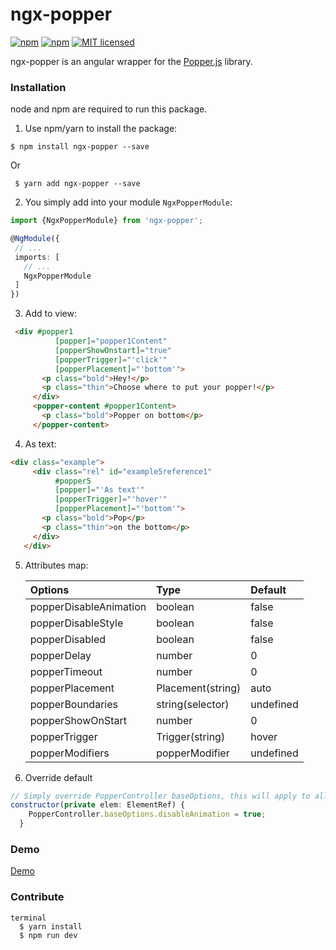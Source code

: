 # ngx-popper  

[![npm](https://img.shields.io/npm/v/ngx-popper.svg?style=flat-square)](https://www.npmjs.com/package/ngx-popper) 
[![npm](https://img.shields.io/npm/dm/ngx-popper.svg?style=flat-square)](https://www.npmjs.com/package/ngx-popper) 
[![MIT licensed](https://img.shields.io/badge/license-MIT-blue.svg?style=flat-square)](https://github.com/MrFrankel/ngx-popper/blob/master/LICENSE)


ngx-popper is an angular wrapper for the [Popper.js](https://popper.js.org/) library.

### Installation

node and npm are required to run this package.

1. Use npm/yarn to install the package:

  ```terminal
  $ npm install ngx-popper --save 
  ```
  
  Or 
  
   ```terminal
    $ yarn add ngx-popper --save 
  ```

2. You simply add into your module `NgxPopperModule`:

  ```typescript
  import {NgxPopperModule} from 'ngx-popper';
  
  @NgModule({
   // ...
   imports: [
     // ...
     NgxPopperModule
   ]
  })
  ```

3. Add to view:

  ```HTML  
   <div #popper1
            [popper]="popper1Content"
            [popperShowOnstart]="true"
            [popperTrigger]="'click'"
            [popperPlacement]="'bottom'">
         <p class="bold">Hey!</p>
         <p class="thin">Choose where to put your popper!</p>         
       </div>
       <popper-content #popper1Content>
         <p class="bold">Popper on bottom</p>
       </popper-content>
  ```

4. As text:
 ```HTML
<div class="example">
      <div class="rel" id="example5reference1"
           #popper5
           [popper]="'As text'"
           [popperTrigger]="'hover'"
           [popperPlacement]="'bottom'">
        <p class="bold">Pop</p>
        <p class="thin">on the bottom</p>
      </div>
    </div>
 ```
 
5. Attributes map:  
  
    | Options                  | Type             | Default  |
    |:-------------------      |:---------------- |:-------- |
    | popperDisableAnimation   | boolean          | false    |
    | popperDisableStyle       | boolean          | false    |
    | popperDisabled           | boolean          | false    |
    | popperDelay              | number           | 0        |
    | popperTimeout            | number           | 0        |
    | popperPlacement          | Placement(string)| auto     |
    | popperBoundaries         | string(selector) | undefined|  
    | popperShowOnStart        | number           | 0        |                         
    | popperTrigger            | Trigger(string)  | hover    |
    | popperModifiers          | popperModifier   | undefined|
    
6. Override default    
```JavaScript
// Simply override PopperController baseOptions, this will apply to all popper that do not have an attribute set
constructor(private elem: ElementRef) {
    PopperController.baseOptions.disableAnimation = true;
  }
```
    
### Demo
<a href="https://mrfrankel.github.io/ngx-popper/">Demo</a>

### Contribute
 
    terminal
      $ yarn install
      $ npm run dev 
      



